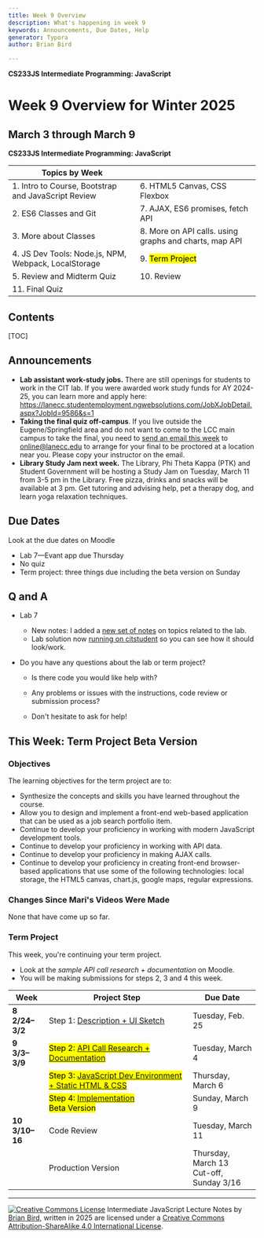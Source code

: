 ```yaml
---
title: Week 9 Overview
description: What's happening in week 9
keywords: Announcements, Due Dates, Help
generator: Typora
author: Brian Bird

---
```


**CS233JS Intermediate Programming: JavaScript**

<h1>Week 9 Overview for Winter 2025</h1>

<h2>March 3 through March 9</h2>

**CS233JS Intermediate Programming: JavaScript**

| Topics by Week                                       |                                                        |
| ---------------------------------------------------- | ------------------------------------------------------ |
| 1. Intro to Course, Bootstrap and JavaScript Review  | 6. HTML5 Canvas, CSS Flexbox                           |
| 2. ES6 Classes and Git                               | 7. AJAX, ES6 promises, fetch API                       |
| 3. More about Classes                                | 8. More on API calls. using graphs and charts, map API |
| 4. JS Dev Tools: Node.js, NPM, Webpack, LocalStorage | 9. <mark>Term Project</mark>                           |
| 5. Review and Midterm Quiz                           | 10. Review                                             |
| 11. Final Quiz                                       |                                                        |

<h2>Contents</h2>

[TOC]


## Announcements

- **Lab assistant work-study jobs.** There are still openings for students to work in the CIT lab.  If you were awarded work study funds for AY 2024-25, you can learn more and apply here: https://lanecc.studentemployment.ngwebsolutions.com/JobXJobDetail.aspx?JobId=9586&s=1
- **Taking the final quiz off-campus**.  If you live outside the Eugene/Springfield area and do not want to come to the LCC main campus to take the final, you need to <u>send an email this week</u> to online@lanecc.edu to arrange for your final to be proctored at a location near you. Please copy your instructor on the email.
- **Library Study Jam next week.** The Library, Phi Theta Kappa (PTK) and Student Government will be hosting a Study Jam on Tuesday, March 11 from 3-5 pm in the Library. Free pizza, drinks and snacks will be available at 3 pm. Get tutoring and advising help, pet a therapy dog, and learn yoga relaxation techniques.

## Due Dates

Look at the due dates on Moodle

- Lab 7&mdash;Evant app due Thursday
- No quiz
- Term project: three things due including the beta version on Sunday

## Q and A

- Lab 7

  - New notes: I added a [new set of notes](CS233JS-LN-W08-D2-MoreDevEnv_Modules_AndMore.html) on topics related to the lab.
  - Lab solution now [running on citstudent](http://citstudent.lanecc.edu/~brianb/CS233JS/Lab07/) so you can see how it should look/work.

- Do you have any questions about the lab or term project?

  -  Is there code you would like help with?

  - Any problems or issues with the instructions, code review or submission process?

  - Don't hesitate to ask for help!




## This Week: Term Project Beta Version

### Objectives

The learning objectives for the term project are to:

- Synthesize the concepts and skills you have learned throughout the course.
- Allow you to design and implement a front-end web-based application that can be used as a job search portfolio item.
- Continue to develop your proficiency in working with modern JavaScript development tools.
- Continue to develop your proficiency in working with API data.
- Continue to develop your proficiency in making AJAX calls.
- Continue to develop your proficiency in creating front-end browser-based applications that use some of the following technologies: local storage, the HTML5 canvas, chart.js, google maps, regular expressions.

### Changes Since Mari's Videos Were Made

None that have come up so far.

### Term Project

This week, you're continuing your term project.

- Look at the *sample API call research + documentation* on Moodle.
- You will be making submissions for steps 2, 3 and 4 this week.

| Week                      | Project Step                                                 | Due Date                                     |
| ------------------------- | ------------------------------------------------------------ | -------------------------------------------- |
| **8<br />2/24&ndash;3/2** | Step 1: [Description + UI Sketch](../Labs/TermProject/CS233JS_ProjectInstructions.html#proposal-description--ui-mockup) | Tuesday, Feb. 25                             |
| **9<br />3/3&ndash;3/9**  | <mark>Step 2: [API Call Research + Documentation](../Labs/TermProject/CS233JS_ProjectInstructions.html#api-call-research--documentation)</mark> | Tuesday, March 4                             |
|                           | <mark>Step 3: [JavaScript Dev Environment + Static HTML & CSS](../Labs/TermProject/CS233JS_ProjectInstructions.html#dev-environment--html--css)</mark> | Thursday, March 6                            |
|                           | <mark>Step 4: [Implementation](../Labs/TermProject/CS233JS_ProjectInstructions.html#production-version)<br />Beta Version</mark> | Sunday, March 9                              |
| **10<br />3/10&ndash;16** | Code Review                                                  | Tuesday, March 11                            |
|                           | Production Version                                           | Thursday, March 13<br />Cut-off, Sunday 3/16 |



---

[![Creative Commons License](https://i.creativecommons.org/l/by-sa/4.0/88x31.png)](http://creativecommons.org/licenses/by-sa/4.0/) Intermediate JavaScript Lecture Notes by [Brian Bird](https://profbird.dev), written in <time>2025</time> are licensed under a [Creative Commons Attribution-ShareAlike 4.0 International License](http://creativecommons.org/licenses/by-sa/4.0/). 